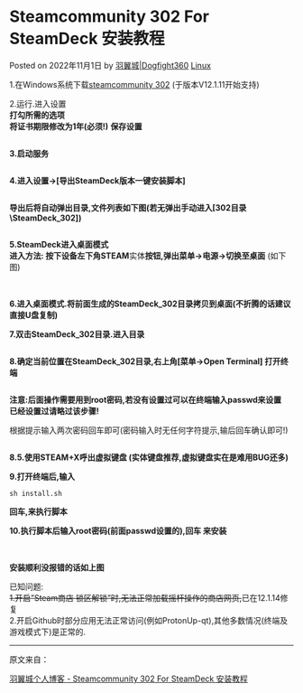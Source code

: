 # Steamcommunity 302 For SteamDeck 安装教程

Posted on 2022年11月1日 by [羽翼城|Dogfight360](https://www.dogfight360.com/blog/author/wu360463231/ "文章作者 羽翼城|Dogfight360") [Linux](https://www.dogfight360.com/blog/category/linux/)

1.在Windows系统下载[steamcommunity 302](https://www.dogfight360.com/blog/686/) (于版本V12.1.11开始支持)

2.运行.进入设置  
**打勾所需的选项**  
**将证书期限修改为1年(必须!)**
**保存设置**

<img src=".images/image-14.png" title="" alt="" data-align="center">

**3.启动服务**

<img src=".images/image-1.png" title="" alt="" data-align="center">

**4.进入设置->[导出SteamDeck版本一键安装脚本]**

<img src=".images/image-2.png" title="" alt="" data-align="center">

**导出后将自动弹出目录,文件列表如下图(若无弹出手动进入[302目录\SteamDeck_302])**

<img src=".images/image-1-0.png" title="" alt="" data-align="center">

**5.SteamDeck进入桌面模式  
进入方法: 按下设备左下角STEAM**实体**按钮,弹出菜单->电源->切换至桌面** (如下图)

<img src=".images/image-4.png" title="" alt="" data-align="center">

<img src=".images/image-5.png" title="" alt="" data-align="center">

**6.进入桌面模式.将前面生成的SteamDeck_302目录拷贝到桌面(不折腾的话建议直接U盘复制)**

**7.双击SteamDeck_302目录.进入目录**

<img src=".images/image-6.png" title="" alt="" data-align="center">

**8.确定当前位置在SteamDeck_302目录,右上角[菜单->Open Terminal] 打开终端**

<img src=".images/image-7.png" title="" alt="" data-align="center">

**注意:后面操作需要用到root密码,若没有设置过可以在终端输入passwd来设置**  
**已经设置过请略过该步骤!** 

根据提示输入两次密码回车即可(密码输入时无任何字符提示,输后回车确认即可!)

<img src=".images/image-9.png" title="" alt="" data-align="center">

**8.5.使用STEAM+X呼出虚拟键盘 (实体键盘推荐,虚拟键盘实在是难用BUG还多)**

**9.打开终端后,输入**

```shell
sh install.sh
```

**回车,来执行脚本**

**10.执行脚本后输入root密码(前面passwd设置的),回车 来安装**

<img src=".images/image-10.png" title="" alt="" data-align="center">

<img src=".images/image-11.png" title="" alt="" data-align="center">

**安装顺利没报错的话如上图**

已知问题:  
~~1.开启”Steam商店 锁区解锁”时,无法正常加载摇杆操作的商店网页,~~已在12.1.14修复  
2.开启Github时部分应用无法正常访问(例如ProtonUp-qt),其他多数情况(终端及游戏模式下)是正常的.

------

原文来自：

[羽翼城个人博客 - Steamcommunity 302 For SteamDeck 安装教程](https://www.dogfight360.com/blog/10327/)
